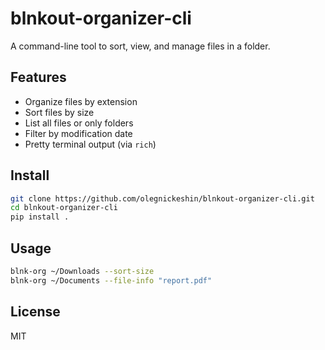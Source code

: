 # blnkout-organizer-cli

A command-line tool to sort, view, and manage files in a folder.

## Features

- Organize files by extension
- Sort files by size
- List all files or only folders
- Filter by modification date
- Pretty terminal output (via `rich`)

## Install

```bash
git clone https://github.com/olegnickeshin/blnkout-organizer-cli.git
cd blnkout-organizer-cli
pip install .
```

## Usage

```bash
blnk-org ~/Downloads --sort-size
blnk-org ~/Documents --file-info "report.pdf"
```

## License

MIT
